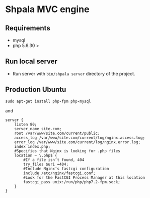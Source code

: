 # Shpala MVC engine

## Requirements

- mysql 
- php 5.6.30 >

## Run local server

- Run server with ```bin/shpala server``` directory of the project.

## Production Ubuntu 

```sudo apt-get install php-fpm php-mysql```

and

```
server {
	listen 80;
	server_name site.com;
	root /var/www/site.com/current/public;
	access_log /var/www/site.com/current/log/nginx.access.log;
	error_log /var/www/site.com/current/log/nginx.error.log;
	index index.php;
	#Specifies that Nginx is looking for .php files
	location ~ \.php$ { 
		#If a file isn’t found, 404
		try_files $uri =404; 
		#Include Nginx’s fastcgi configuration
		include /etc/nginx/fastcgi.conf;
		#Look for the FastCGI Process Manager at this location 
		fastcgi_pass unix:/run/php/php7.2-fpm.sock; 
	} 
}
```
